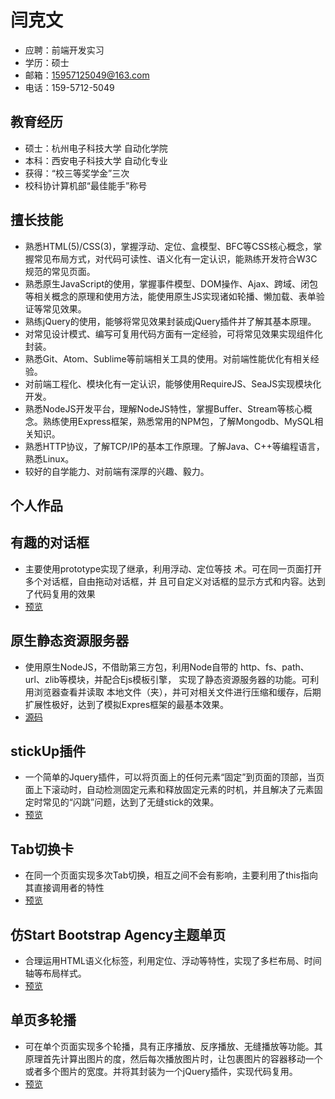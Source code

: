# 闫克文
- 应聘：前端开发实习
- 学历：硕士
- 邮箱：15957125049@163.com
- 电话：159-5712-5049





## 教育经历
- 硕士：杭州电子科技大学 自动化学院    
- 本科：西安电子科技大学 自动化专业
- 获得：“校三等奖学金”三次 
- 校科协计算机部“最佳能手”称号





## 擅长技能
- 熟悉HTML(5)/CSS(3)，掌握浮动、定位、盒模型、BFC等CSS核心概念，掌握常见布局方式，对代码可读性、语义化有一定认识，能熟练开发符合W3C规范的常见页面。
- 熟悉原生JavaScript的使用，掌握事件模型、DOM操作、Ajax、跨域、闭包等相关概念的原理和使用方法，能使用原生JS实现诸如轮播、懒加载、表单验证等常见效果。
- 熟练jQuery的使用，能够将常见效果封装成jQuery插件并了解其基本原理。
- 对常见设计模式、编写可复用代码方面有一定经验，可将常见效果实现组件化封装。
- 熟悉Git、Atom、Sublime等前端相关工具的使用。对前端性能优化有相关经验。
- 对前端工程化、模块化有一定认识，能够使用RequireJS、SeaJS实现模块化开发。
- 熟悉NodeJS开发平台，理解NodeJS特性，掌握Buffer、Stream等核心概念。熟练使用Express框架，熟悉常用的NPM包，了解Mongodb、MySQL相关知识。
- 熟悉HTTP协议，了解TCP/IP的基本工作原理。了解Java、C++等编程语言，熟悉Linux。
- 较好的自学能力、对前端有深厚的兴趣、毅力。

## 个人作品
## 有趣的对话框
- 主要使用prototype实现了继承，利用浮动、定位等技
术。可在同一页面打开多个对话框，自由拖动对话框，并
且可自定义对话框的显示方式和内容。达到了代码复用的效果
 - [预览](http://yankewen.applinzi.com/dialog/)
## 原生静态资源服务器
- 使用原生NodeJS，不借助第三方包，利用Node自带的
http、fs、path、url、zlib等模块，并配合Ejs模板引擎，
实现了静态资源服务器的功能。可利用浏览器查看并读取
本地文件（夹），并可对相关文件进行压缩和缓存，后期
扩展性极好，达到了模拟Expres框架的最基本效果。
- [源码](https://github.com/Arvin-Yan/Node-demo/tree/master/static-server)
## stickUp插件
- 一个简单的Jquery插件，可以将页面上的任何元素“固定”到页面的顶部，当页面上下滚动时，自动检测固定元素和释放固定元素的时机，并且解决了元素固定时常见的“闪跳”问题，达到了无缝stick的效果。
- [预览](http://yankewen.applinzi.com/stickUp/)
## Tab切换卡
- 在同一个页面实现多次Tab切换，相互之间不会有影响，主要利用了this指向其直接调用者的特性
- [预览](http://yankewen.applinzi.com/tab/)
## 仿Start Bootstrap Agency主题单页
- 合理运用HTML语义化标签，利用定位、浮动等特性，实现了多栏布局、时间轴等布局样式。
- [预览](http://yankewen.applinzi.com/Agency/)
## 单页多轮播
- 可在单个页面实现多个轮播，具有正序播放、反序播放、无缝播放等功能。其原理首先计算出图片的度，然后每次播放图片时，让包裹图片的容器移动一个或者多个图片的宽度。并将其封装为一个jQuery插件，实现代码复用。
- [预览](http://yankewen.applinzi.com/carousel/)